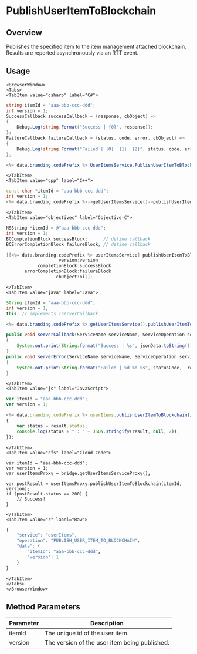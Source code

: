 # PublishUserItemToBlockchain
## Overview
Publishes the specified item to the item management attached blockchain. Results are reported asynchronously via an RTT event.

<PartialServop service_name="userItems" operation_name="PUBLISH_USER_ITEM_TO_BLOCKCHAIN" />

## Usage

```mdx-code-block
<BrowserWindow>
<Tabs>
<TabItem value="csharp" label="C#">
```

```csharp
string itemId = "aaa-bbb-ccc-ddd";
int version = 1;
SuccessCallback successCallback = (response, cbObject) =>
{
    Debug.Log(string.Format("Success | {0}", response));
};
FailureCallback failureCallback = (status, code, error, cbObject) =>
{
    Debug.Log(string.Format("Failed | {0}  {1}  {2}", status, code, error));
};

<%= data.branding.codePrefix %>.UserItemsService.PublishUserItemToBlockchain(itemId, version, successCallback, failureCallback);
```

```mdx-code-block
</TabItem>
<TabItem value="cpp" label="C++">
```

```cpp
const char *itemId = "aaa-bbb-ccc-ddd";
int version = 1;
<%= data.branding.codePrefix %>->getUserItemsService()->publishUserItemToBlockchain(itemId, version, this);
```

```mdx-code-block
</TabItem>
<TabItem value="objectivec" label="Objective-C">
```

```objectivec
NSString *itemId = @"aaa-bbb-ccc-ddd";
int version = 1;
BCCompletionBlock successBlock;      // define callback
BCErrorCompletionBlock failureBlock; // define callback

[[<%= data.branding.codePrefix %> userItemsService] publishUserItemToBlockchain:itemId
                    version:version
            completionBlock:successBlock
       errorCompletionBlock:failureBlock
                   cbObject:nil];
```

```mdx-code-block
</TabItem>
<TabItem value="java" label="Java">
```

```java
String itemId = "aaa-bbb-ccc-ddd";
int version = 1;
this; // implements IServerCallback

<%= data.branding.codePrefix %>.getUserItemsService().publishUserItemToBlockchain(itemId, version, this);

public void serverCallback(ServiceName serviceName, ServiceOperation serviceOperation, JSONObject jsonData)
{
    System.out.print(String.format("Success | %s", jsonData.toString()));
}
public void serverError(ServiceName serviceName, ServiceOperation serviceOperation, int statusCode, int reasonCode, String jsonError)
{
    System.out.print(String.format("Failed | %d %d %s", statusCode,  reasonCode, jsonError.toString()));
}
```

```mdx-code-block
</TabItem>
<TabItem value="js" label="JavaScript">
```

```javascript
var itemId = "aaa-bbb-ccc-ddd";
var version = 1;

<%= data.branding.codePrefix %>.userItems.publishUserItemToBlockchain(itemId, version, result =>
{
    var status = result.status;
    console.log(status + " : " + JSON.stringify(result, null, 2));
});
```

```mdx-code-block
</TabItem>
<TabItem value="cfs" label="Cloud Code">
```

```cfscript
var itemId = "aaa-bbb-ccc-ddd";
var version = 1;
var userItemsProxy = bridge.getUserItemsServiceProxy();

var postResult = userItemsProxy.publishUserItemToBlockchain(itemId, version);
if (postResult.status == 200) {
    // Success!
}
```

```mdx-code-block
</TabItem>
<TabItem value="r" label="Raw">
```

```r
{
	"service": "userItems",
	"operation": "PUBLISH_USER_ITEM_TO_BLOCKCHAIN",
	"data": {
		"itemId": "aaa-bbb-ccc-ddd",
		"version": 1
	}
}
```

```mdx-code-block
</TabItem>
</Tabs>
</BrowserWindow>
```

## Method Parameters
Parameter | Description
--------- | -----------
itemId | The unique id of the user item. 
version | The version of the user item being published. 


